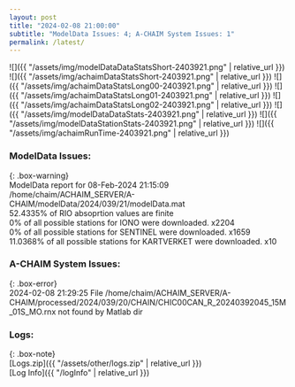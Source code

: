 ```yaml
---
layout: post
title: "2024-02-08 21:00:00"
subtitle: "ModelData Issues: 4; A-CHAIM System Issues: 1"
permalink: /latest/
---
```


![]({{ "/assets/img/modelDataDataStatsShort-2403921.png" | relative_url }})
![]({{ "/assets/img/achaimDataStatsShort-2403921.png" | relative_url }})
![]({{ "/assets/img/achaimDataStatsLong00-2403921.png" | relative_url }})
![]({{ "/assets/img/achaimDataStatsLong01-2403921.png" | relative_url }})
![]({{ "/assets/img/achaimDataStatsLong02-2403921.png" | relative_url }})
![]({{ "/assets/img/modelDataDataStats-2403921.png" | relative_url }})
![]({{ "/assets/img/modelDataStationStats-2403921.png" | relative_url }})
![]({{ "/assets/img/achaimRunTime-2403921.png" | relative_url }})


### ModelData Issues:  
  
{: .box-warning}  
 ModelData report for 08-Feb-2024 21:15:09   
 /home/chaim/ACHAIM_SERVER/A-CHAIM/modelData/2024/039/21/modelData.mat   
 52.4335% of RIO absoprtion values are finite   
 0% of all possible stations for IONO were downloaded. x2204   
 0% of all possible stations for SENTINEL were downloaded. x1659   
 11.0368% of all possible stations for KARTVERKET were downloaded. x10   
  
### A-CHAIM System Issues:  
  
{: .box-error}  
2024-02-08 21:29:25 File /home/chaim/ACHAIM_SERVER/A-CHAIM/processed/2024/039/20/CHAIN/CHIC00CAN_R_20240392045_15M_01S_MO.rnx not found by Matlab dir  

### Logs:  
  
{: .box-note}  
[Logs.zip]({{ "/assets/other/logs.zip" | relative_url }})  
[Log Info]({{ "/logInfo" | relative_url }})  
